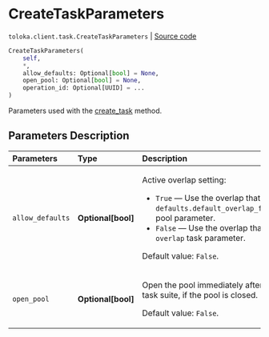 # CreateTaskParameters
`toloka.client.task.CreateTaskParameters` | [Source code](https://github.com/Toloka/toloka-kit/blob/v1.1.3/src/client/task.py#L106)

```python
CreateTaskParameters(
    self,
    *,
    allow_defaults: Optional[bool] = None,
    open_pool: Optional[bool] = None,
    operation_id: Optional[UUID] = ...
)
```

Parameters used with the [create_task](toloka.client.TolokaClient.create_task.md) method.

## Parameters Description

| Parameters | Type | Description |
| :----------| :----| :-----------|
`allow_defaults`|**Optional\[bool\]**|<p>Active overlap setting:</p> <ul> <li>`True` — Use the overlap that is set in the `defaults.default_overlap_for_new_tasks` pool parameter.</li> <li>`False` — Use the overlap that is set in the `overlap` task parameter.</li> </ul> <p></p><p>Default value: `False`.</p>
`open_pool`|**Optional\[bool\]**|<p>Open the pool immediately after creating a task suite, if the pool is closed. </p><p>Default value: `False`.</p>
